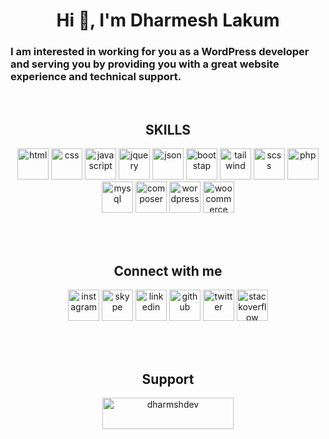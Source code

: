 <h1 align="center">Hi 👋, I'm Dharmesh Lakum</h1>
<h3>I am interested in working for you as a WordPress developer and serving you by providing you with a great website experience and technical support.</h3>
<br>

<h2 align="center">SKILLS</h2>

<p align="center"><a href="https://www.w3.org/html/" target="_blank" rel="noreferrer"><img src="https://cdn.worldvectorlogo.com/logos/html-1.svg" alt="html" width="50" height="50" /></a>
<a href="https://www.w3.org/Style/CSS/" target="_blank" rel="noreferrer"><img src="https://cdn.worldvectorlogo.com/logos/css-3.svg" alt="css" width="50" height="50" /></a>
<a href="https://www.w3.org/standards/webdesign/script" target="_blank" rel="noreferrer"><img src="https://cdn.worldvectorlogo.com/logos/javascript-1.svg" alt="javascript" width="50" height="50" /></a>
<a href="https://jquery.com/" target="_blank" rel="noreferrer"><img src="https://cdn.worldvectorlogo.com/logos/jquery-4.svg" alt="jquery" width="50" height="50" /></a>
<a href="https://www.json.org/" target="_blank" rel="noreferrer"><img src="https://cdn.worldvectorlogo.com/logos/json.svg" alt="json" width="50" height="50" /></a>
<a href="https://getbootstrap.com/" target="_blank" rel="noreferrer"><img src="https://cdn.worldvectorlogo.com/logos/bootstrap-5-1.svg" alt="bootstap" width="50" height="50" /></a>
<a href="https://tailwindcss.com/" target="_blank" rel="noreferrer"><img src="https://cdn.worldvectorlogo.com/logos/tailwind-css-2.svg" alt="tailwind" width="50" height="50" /></a>
<a href="https://sass-lang.com/" target="_blank" rel="noreferrer"><img src="https://cdn.worldvectorlogo.com/logos/sass-1.svg" alt="scss" width="50" height="50" /></a>
<a href="https://www.php.net/" target="_blank" rel="noreferrer"><img src="https://cdn.worldvectorlogo.com/logos/php-1.svg" alt="php" width="50" height="50" /></a>
<a href="https://www.mysql.com/" target="_blank" rel="noreferrer"><img src="https://cdn.worldvectorlogo.com/logos/mysql-3.svg" alt="mysql" width="50" height="50" /></a>
<a href="https://getcomposer.org/" target="_blank" rel="noreferrer"><img src="https://cdn.worldvectorlogo.com/logos/composer.svg" alt="composer" width="50" height="50" /></a>
<a href="https://wordpress.com/" target="_blank" rel="noreferrer"><img src="https://cdn.worldvectorlogo.com/logos/wordpress-blue.svg" alt="wordpress" width="50" height="50" /></a>
<a href="https://woocommerce.com/" target="_blank" rel="noreferrer"><img src="https://cdn.worldvectorlogo.com/logos/woocommerce.svg" alt="woocommerce" width="50" height="50" /></a></p>

<br><br>
<h2 align="center">Connect with me</h2>

<p align="center"><a href="https://www.instagram.com/dharmeshlakum0000/" target="_blank" rel="noreferrer"><img src="https://cdn.worldvectorlogo.com/logos/instagram-2016-6.svg" alt="instagram" width="50" height="50" /></a>
<a href="https://join.skype.com/invite/vQ0xUvAqp0Zj" target="_blank" rel="noreferrer"><img src="https://cdn.worldvectorlogo.com/logos/skype-3.svg" alt="skype" width="50" height="50" /></a>
<a href="https://www.linkedin.com/in/dharmesh-dev" target="_blank" rel="noreferrer"><img src="https://cdn.worldvectorlogo.com/logos/linkedin-icon-2.svg" alt="linkedin" width="50" height="50" /></a>
<a href="https://github.com/devdharmesh" target="_blank" rel="noreferrer"><img src="https://cdn.worldvectorlogo.com/logos/github-icon-1.svg" alt="github" width="50" height="50" /></a>
<a href="https://twitter.com/dharmes95052992" target="_blank" rel="noreferrer"><img src="https://cdn.worldvectorlogo.com/logos/twitter-6.svg" alt="twitter" width="50" height="50" /></a>
<a href="https://stackoverflow.com/users/11518865/dharmesh" target="_blank" rel="noreferrer"><img src="https://cdn.worldvectorlogo.com/logos/stack-overflow.svg" width="50" height="50" alt="stackoverflow" /></a></p>

<br><br>
<h2 align="center">Support</h2>

<p align="center"><a href="https://www.buymeacoffee.com/dharmshdev" target="_blank"><img src="https://cdn.buymeacoffee.com/buttons/v2/default-yellow.png" height="50" width="210" alt="dharmshdev" /></a></p>
